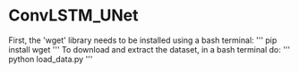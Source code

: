 # ConvLSTM_UNet

First, the 'wget' library needs to be installed using a bash terminal:
'''
pip install wget
'''
To download and extract the dataset, in a bash terminal do:
'''
python load_data.py
'''